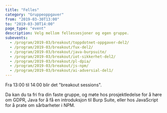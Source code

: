 ```yaml
---
title: "Felles"
category: "Gruppeoppgaver"
from: "2019-03-30T13:00"
to: "2019-03-30T14:00"
page_type: "event"
description: Velg mellom fellessesjoner og egen gruppe.
subevents:
  - /program/2019-03/breakout/toppdotnet-oppgaver-del2/
  - /program/2019-03/breakout/fux-del2/
  - /program/2019-03/breakout/java-burpsuite/
  - /program/2019-03/breakout/iot-sikkerhet-del2/
  - /program/2019-03/breakout/pl-dpia/
  - /program/2019-03/breakout/js-npm/
  - /program/2019-03/breakout/ai-adversial-del1/
---
```


Fra 13:00 til 14:00 blir det "breakout sessions". 

Da kan du ta fri fra din faste gruppe, og møte hos prosjektledelse for å høre om GDPR, Java for å få en introduksjon til Burp Suite, eller hos JavaScript for å prate om sårbarheter i NPM.
